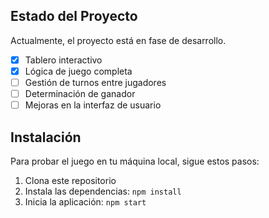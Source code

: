 ## Estado del Proyecto

Actualmente, el proyecto está en fase de desarrollo.

- [x] Tablero interactivo
- [X] Lógica de juego completa
- [ ] Gestión de turnos entre jugadores
- [ ] Determinación de ganador
- [ ] Mejoras en la interfaz de usuario

## Instalación

Para probar el juego en tu máquina local, sigue estos pasos:

1. Clona este repositorio
2. Instala las dependencias: `npm install`
3. Inicia la aplicación: `npm start`
